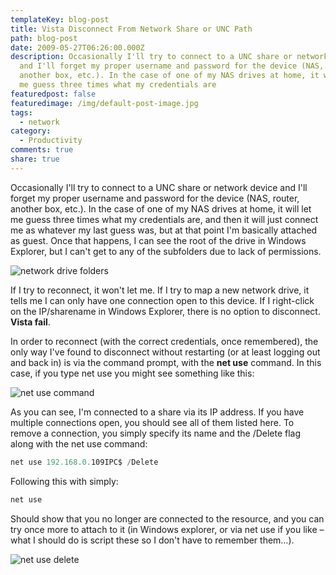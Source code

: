 ```yaml
---
templateKey: blog-post
title: Vista Disconnect From Network Share or UNC Path
path: blog-post
date: 2009-05-27T06:26:00.000Z
description: Occasionally I'll try to connect to a UNC share or network device
  and I'll forget my proper username and password for the device (NAS, router,
  another box, etc.). In the case of one of my NAS drives at home, it will let
  me guess three times what my credentials are
featuredpost: false
featuredimage: /img/default-post-image.jpg
tags:
  - network
category:
  - Productivity
comments: true
share: true
---
```

Occasionally I'll try to connect to a UNC share or network device and I'll forget my proper username and password for the device (NAS, router, another box, etc.). In the case of one of my NAS drives at home, it will let me guess three times what my credentials are, and then it will just connect me as whatever my last guess was, but at that point I'm basically attached as guest. Once that happens, I can see the root of the drive in Windows Explorer, but I can't get to any of the subfolders due to lack of permissions.

![network drive folders](/img/network-drive-folders.png)

If I try to reconnect, it won't let me. If I try to map a new network drive, it tells me I can only have one connection open to this device. If I right-click on the IP/sharename in Windows Explorer, there is no option to disconnect. **Vista fail**.

In order to reconnect (with the correct credentials, once remembered), the only way I've found to disconnect without restarting (or at least logging out and back in) is via the command prompt, with the **net use** command. In this case, if you type net use you might see something like this:

![net use command](/img/net-use-command.png)

As you can see, I'm connected to a share via its IP address. If you have multiple connections open, you should see all of them listed here. To remove a connection, you simply specify its name and the /Delete flag along with the net use command:

```powershell
net use 192.168.0.109IPC$ /Delete
```

Following this with simply:

```powershell
net use
```

Should show that you no longer are connected to the resource, and you can try once more to attach to it (in Windows explorer, or via net use if you like – what I should do is script these so I don't have to remember them…).

![net use delete](/img/net-use-delete.png)
